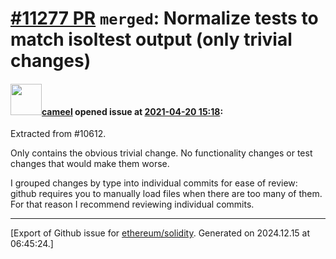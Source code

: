 # [\#11277 PR](https://github.com/ethereum/solidity/pull/11277) `merged`: Normalize tests to match isoltest output (only trivial changes)

#### <img src="https://avatars.githubusercontent.com/u/137030?v=4" width="50">[cameel](https://github.com/cameel) opened issue at [2021-04-20 15:18](https://github.com/ethereum/solidity/pull/11277):

Extracted from #10612.

Only contains the obvious trivial change. No functionality changes or test changes that would make them worse.

I grouped changes by type into individual commits for ease of review: github requires you to manually load files when there are too many of them. For that reason I recommend reviewing individual commits.




-------------------------------------------------------------------------------



[Export of Github issue for [ethereum/solidity](https://github.com/ethereum/solidity). Generated on 2024.12.15 at 06:45:24.]
